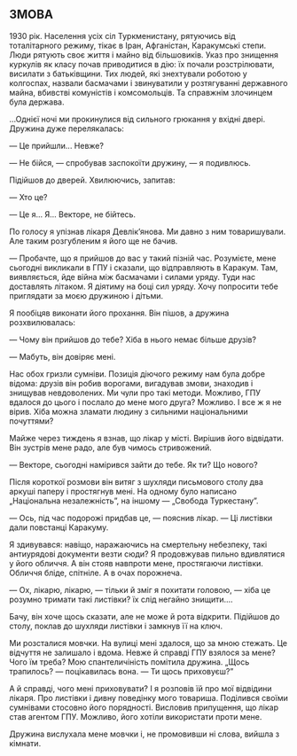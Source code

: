 ## ЗМОВА

1930 рік.
Населення усіх сіл Туркменистану, рятуючись від тоталітарного режиму, тікає в Іран, Афганістан, Каракумські степи.
Люди рятують своє життя і майно від більшовиків.
Указ про знищення куркулів як класу почав приводитися в дію: їх почали розстрілювати, висилати з батьківщини.
Тих людей, які знехтували роботою у колгоспах, назвали басмачами і звинуватили у розтягуванні державного майна, вбивстві комуністів і комсомольців.
Та справжнім злочинцем була держава.

...Однієї ночі ми прокинулися від сильного грюкання у вхідні двері.
Дружина дуже перелякалась:

— Це прийшли...
Невже?

— Не бійся, — спробував заспокоїти дружину, — я подивлюсь.

Підійшов до дверей.
Хвилюючись, запитав:

— Хто це?

— Це я...
Я...
Векторе, не бійтесь.

По голосу я упізнав лікаря Девлік’янова.
Ми давно з ним товаришували.
Але таким розгубленим я його ще не бачив.

— Пробачте, що я прийшов до вас у такий пізній час.
Розумієте, мене сьогодні викликали в ГПУ і сказали, що відправляють в Каракум.
Там, виявляється, йде війна між басмачами і силами уряду.
Туди нас доставлять літаком.
Я діятиму на боці сил уряду.
Хочу попросити тебе приглядати за моєю дружиною і дітьми.

Я пообіцяв виконати його прохання.
Він пішов, а дружина розхвилювалась:

— Чому він прийшов до тебе?
Хіба в нього немає більше друзів?

— Мабуть, він довіряє мені.

Нас обох гризли сумніви.
Позиція діючого режиму нам була добре відома: друзів він робив ворогами, вигадував змови, знаходив і знищував невдоволених.
Ми чули про такі методи.
Можливо, ГПУ вдалося до цього і послало до мене мого друга?
Можливо.
І все ж я не вірив.
Хіба можна зламати людину з сильними національними почуттями?

Майже через тиждень я взнав, що лікар у місті.
Вирішив його відвідати.
Він зустрів мене радо, але був чимось стривожений.

— Векторе, сьогодні намірився зайти до тебе.
Як ти?
Що нового?

Після короткої розмови він витяг з шухляди письмового столу два аркуші паперу і простягнув мені.
На одному було написано „Національна незалежність”, на іншому — „Свобода Туркестану”.

— Ось, під час подорожі придбав це, — пояснив лікар. — Ці листівки дали повстанці Каракуму.

Я здивувався: навіщо, наражаючись на смертельну небезпеку, такі антиурядові документи везти сюди?
Я продовжував пильно вдивлятися у його обличчя.
А він стояв навпроти мене, простягаючи листівки.
Обличчя бліде, спітніле.
А в очах порожнеча.

— Ох, лікарю, лікарю, — тільки й зміг я похитати головою, — хіба це розумно тримати такі листівки?
їх слід негайно знищити....

Бачу, він хоче щось сказати, але не може й рота відкрити.
Підійшов до столу, поклав до шухляди листівки і замкнув її на ключ.

Ми розсталися мовчки.
На вулиці мені здалося, що за мною стежать.
Це відчуття не залишало і вдома.
Невже й справді ГПУ взялося за мене?
Чого їм треба?
Мою спантеличіність помітила дружина. „Щось трапилось? — поцікавилась вона. — Ти щось приховуєш?”

А й справді, чого мені приховувати?
І я розповів їй про мої відвідини лікаря.
Про листівки і дивну поведінку мого товариша.
Поділився своїми сумнівами стосовно його порядності.
Висловив припущення, що лікар став агентом ГПУ.
Можливо, його хотіли використати проти мене.

Дружина вислухала мене мовчки і, не промовивши ні слова, вийшла з кімнати.
